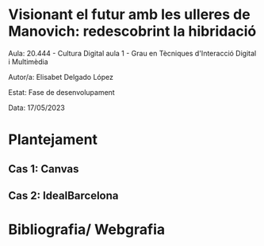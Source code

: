 # Visionant el futur amb les ulleres de Manovich: redescobrint la hibridació

Aula: 20.444 - Cultura Digital aula 1 - Grau en Tècniques d'Interacció Digital i Multimèdia

Autor/a: Elisabet Delgado López

Estat: Fase de desenvolupament

Data: 17/05/2023


# Plantejament



## Cas 1: Canvas



## Cas 2: IdealBarcelona






# Bibliografia/ Webgrafia

